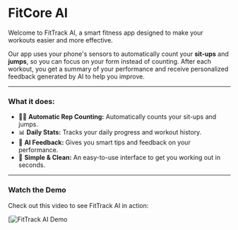 # FitCore AI

Welcome to FitTrack AI, a smart fitness app designed to make your workouts easier and more effective.

Our app uses your phone's sensors to automatically count your **sit-ups** and **jumps**, so you can focus on your form instead of counting. After each workout, you get a summary of your performance and receive personalized feedback generated by AI to help you improve.

---

### What it does:
* 🤸‍♂️ **Automatic Rep Counting:** Automatically counts your sit-ups and jumps.
* 📊 **Daily Stats:** Tracks your daily progress and workout history.
* 🤖 **AI Feedback:** Gives you smart tips and feedback on your performance.
* 🎯 **Simple & Clean:** An easy-to-use interface to get you working out in seconds.

---

### Watch the Demo

Check out this video to see FitTrack AI in action:

[![FitTrack AI Demo](https://youtube.com/shorts/whLpmXFvS6I?si=KYJY5prh2_m2gIMm)

